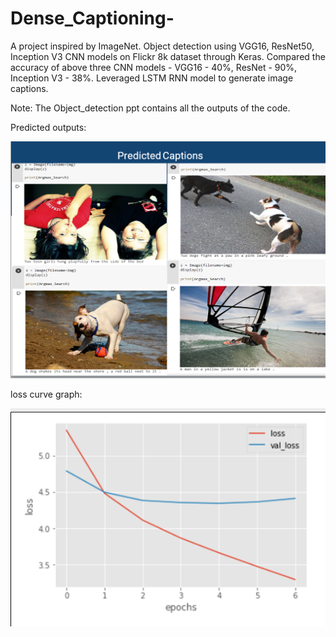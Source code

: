 # Dense_Captioning-
A project inspired by ImageNet.
Object detection using VGG16, ResNet50, Inception V3 CNN models on Flickr 8k dataset through Keras.
Compared the accuracy of above three CNN models - VGG16 - 40%, ResNet - 90%, Inception V3 - 38%.
Leveraged LSTM RNN model to generate image captions.

Note: The Object_detection ppt contains all the outputs of the code. 

Predicted outputs:

![xyz](https://github.com/ekantbagri/Dense_Captioning-/blob/main/Capture.PNG?raw=true)


loss curve graph:


![xyz](https://github.com/ekantbagri/Dense_Captioning-/blob/main/Capture1.PNG?raw=true)


